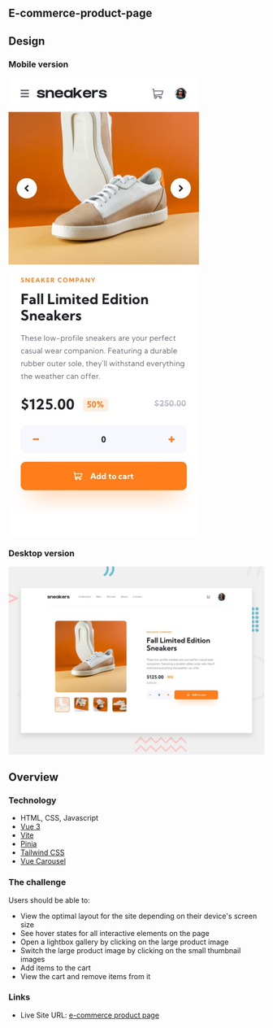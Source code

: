 ## E-commerce-product-page

## Design

### Mobile version
![Mobile Design preview](/design/mobile-design.jpg)

### Desktop version
![Desktop Design preview](/design/desktop-preview.jpg)

## Overview

### Technology

- HTML, CSS, Javascript
- [Vue 3](https://vuejs.org/)
- [Vite](https://vitejs.dev/)
- [Pinia](https://pinia.vuejs.org/)
- [Tailwind CSS](https://tailwindcss.com/)
- [Vue Carousel](https://ismail9k.github.io/vue3-carousel/)

### The challenge

Users should be able to:

- View the optimal layout for the site depending on their device's screen size
- See hover states for all interactive elements on the page
- Open a lightbox gallery by clicking on the large product image
- Switch the large product image by clicking on the small thumbnail images
- Add items to the cart
- View the cart and remove items from it

### Links

- Live Site URL: [e-commerce product page](https://e-commerce-product-page-self.vercel.app/)
